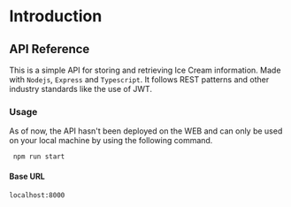 # Introduction

## API Reference

This is a simple API for storing and retrieving Ice Cream information. Made with `Nodejs`, `Express` and `Typescript`. It follows REST patterns and other industry standards like the use of JWT.

### Usage

As of now, the API hasn't been deployed on the WEB and can only be used on your local machine by using the following command.

```text
 npm run start 
```

#### Base URL

```text
localhost:8000
```

